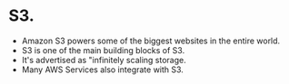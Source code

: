 # **S3.**

* Amazon S3 powers some of the biggest websites in the entire world.
* S3 is one of the main building blocks of S3.
* It's advertised as "infinitely scaling storage.
* Many AWS Services also integrate with S3.